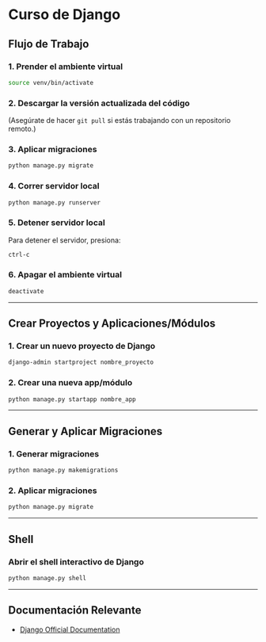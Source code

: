 
# Curso de Django

## Flujo de Trabajo

### 1. Prender el ambiente virtual
```bash
source venv/bin/activate
```

### 2. Descargar la versión actualizada del código
(Asegúrate de hacer `git pull` si estás trabajando con un repositorio remoto.)

### 3. Aplicar migraciones
```bash
python manage.py migrate
```

### 4. Correr servidor local
```bash
python manage.py runserver
```

### 5. Detener servidor local
Para detener el servidor, presiona:
```bash
ctrl-c
```

### 6. Apagar el ambiente virtual
```bash
deactivate
```

---

## Crear Proyectos y Aplicaciones/Módulos

### 1. Crear un nuevo proyecto de Django
```bash
django-admin startproject nombre_proyecto
```

### 2. Crear una nueva app/módulo
```bash
python manage.py startapp nombre_app
```

---

## Generar y Aplicar Migraciones

### 1. Generar migraciones
```bash
python manage.py makemigrations
```

### 2. Aplicar migraciones
```bash
python manage.py migrate
```

---

## Shell

### Abrir el shell interactivo de Django
```bash
python manage.py shell
```

---

## Documentación Relevante
- [Django Official Documentation](https://docs.djangoproject.com/en/5.1/)
